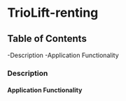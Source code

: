# TrioLift-renting

## Table of Contents
-Description
-Application Functionality

### Description



#### Application Functionality






